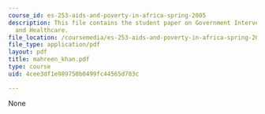 ```yaml
---
course_id: es-253-aids-and-poverty-in-africa-spring-2005
description: This file contains the student paper on Government Intervention ? Prevention
  and Healthcare.
file_location: /coursemedia/es-253-aids-and-poverty-in-africa-spring-2005/4cee3df1e989750b0499fc44565d703c_mahreen_khan.pdf
file_type: application/pdf
layout: pdf
title: mahreen_khan.pdf
type: course
uid: 4cee3df1e989750b0499fc44565d703c

---
```

None